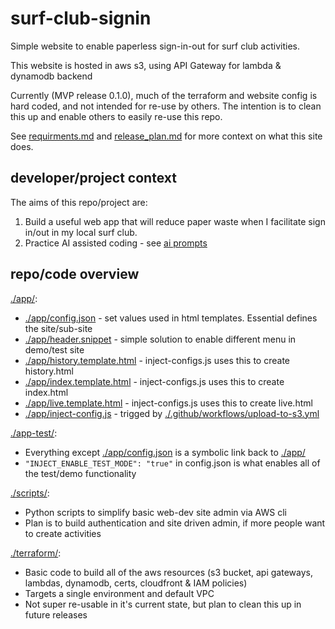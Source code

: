 # surf-club-signin
Simple website to enable paperless sign-in-out for surf club activities.

This website is hosted in aws s3, using API Gateway for lambda & dynamodb backend

Currently (MVP release 0.1.0), much of the terraform and website config is hard coded, and not intended for re-use by others.
The intention is to clean this up and enable others to easily re-use this repo.

See [requirments.md](./docs/requirements.md) and [release_plan.md](./docs/release_plan.md) for more context on what this site does.

## developer/project context

The aims of this repo/project are:
1. Build a useful web app that will reduce paper waste when I facilitate sign in/out in my local surf club.
1. Practice AI assisted coding - see [ai prompts](./.github/co-pilot/)

## repo/code overview

[./app/](./app/):
- [./app/config.json](./app/config.json) - set values used in html templates. Essential defines the site/sub-site
- [./app/header.snippet](./app/header.snippet) - simple solution to enable different menu in demo/test site  
- [./app/history.template.html](./app/history.template.html) - inject-configs.js uses this to create history.html
- [./app/index.template.html](./app/index.template.html) - inject-configs.js uses this to create index.html
- [./app/live.template.html](./app/index.template.html) - inject-configs.js uses this to create live.html
- [./app/inject-config.js](./app/inject-config.js) - trigged by [./.github/workflows/upload-to-s3.yml](./.github/workflows/upload-to-s3.yml)

[./app-test/](./app-test/):
- Everything except [./app/config.json](./app/config.json) is a symbolic link back to [./app/](./app/)
- `"INJECT_ENABLE_TEST_MODE": "true"` in config.json is what enables all of the test/demo functionality 

[./scripts/](./scripts/):
- Python scripts to simplify basic web-dev site admin via AWS cli
- Plan is to build authentication and site driven admin, if more people want to create activities

[./terraform/](./terraform/):
- Basic code to build all of the aws resources (s3 bucket, api gateways, lambdas, dynamodb, certs, cloudfront & IAM policies)
- Targets a single environment and default VPC
- Not super re-usable in it's current state, but plan to clean this up in future releases
